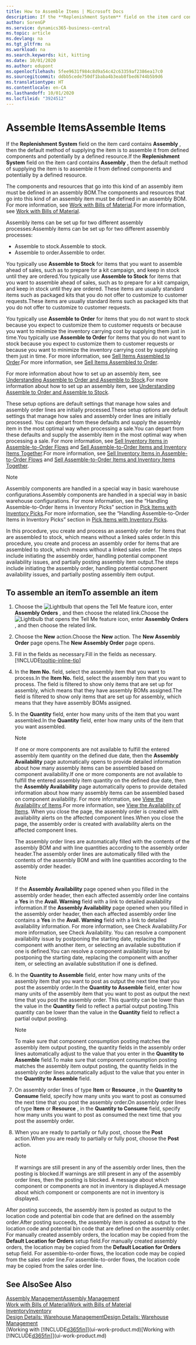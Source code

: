 ```yaml
---
title: How to Assemble Items | Microsoft Docs
description: If the **Replenishment System** field on the item card contains **Assembly** , then the default method of supplying the item is to assemble it from defined components and potentially by a defined resource.
author: SorenGP
ms.service: dynamics365-business-central
ms.topic: article
ms.devlang: na
ms.tgt_pltfrm: na
ms.workload: na
ms.search.keywords: kit, kitting
ms.date: 10/01/2020
ms.author: edupont
ms.openlocfilehash: 5fee9631f984c8d9a54c42c63359af2386ea17c0
ms.sourcegitcommit: ddbb5cede750df1baba4b3eab8fbed6744b5b9d6
ms.translationtype: HT
ms.contentlocale: en-CA
ms.lasthandoff: 10/01/2020
ms.locfileid: "3924512"
---
```

# <a name="assemble-items"></a><span data-ttu-id="97950-103">Assemble Items</span><span class="sxs-lookup"><span data-stu-id="97950-103">Assemble Items</span></span>
<span data-ttu-id="97950-104">If the **Replenishment System** field on the item card contains **Assembly** , then the default method of supplying the item is to assemble it from defined components and potentially by a defined resource.</span><span class="sxs-lookup"><span data-stu-id="97950-104">If the **Replenishment System** field on the item card contains **Assembly** , then the default method of supplying the item is to assemble it from defined components and potentially by a defined resource.</span></span>  

<span data-ttu-id="97950-105">The components and resources that go into this kind of an assembly item must be defined in an assembly BOM.</span><span class="sxs-lookup"><span data-stu-id="97950-105">The components and resources that go into this kind of an assembly item must be defined in an assembly BOM.</span></span> <span data-ttu-id="97950-106">For more information, see [Work with Bills of Material](inventory-how-work-BOMs.md).</span><span class="sxs-lookup"><span data-stu-id="97950-106">For more information, see [Work with Bills of Material](inventory-how-work-BOMs.md).</span></span>  

<span data-ttu-id="97950-107">Assembly items can be set up for two different assembly processes:</span><span class="sxs-lookup"><span data-stu-id="97950-107">Assembly items can be set up for two different assembly processes:</span></span>  

-   <span data-ttu-id="97950-108">Assemble to stock.</span><span class="sxs-lookup"><span data-stu-id="97950-108">Assemble to stock.</span></span>  
-   <span data-ttu-id="97950-109">Assemble to order.</span><span class="sxs-lookup"><span data-stu-id="97950-109">Assemble to order.</span></span>  

<span data-ttu-id="97950-110">You typically use **Assemble to Stock** for items that you want to assemble ahead of sales, such as to prepare for a kit campaign, and keep in stock until they are ordered.</span><span class="sxs-lookup"><span data-stu-id="97950-110">You typically use **Assemble to Stock** for items that you want to assemble ahead of sales, such as to prepare for a kit campaign, and keep in stock until they are ordered.</span></span> <span data-ttu-id="97950-111">These items are usually standard items such as packaged kits that you do not offer to customize to customer requests.</span><span class="sxs-lookup"><span data-stu-id="97950-111">These items are usually standard items such as packaged kits that you do not offer to customize to customer requests.</span></span>  

<span data-ttu-id="97950-112">You typically use **Assemble to Order** for items that you do not want to stock because you expect to customize them to customer requests or because you want to minimize the inventory carrying cost by supplying them just in time.</span><span class="sxs-lookup"><span data-stu-id="97950-112">You typically use **Assemble to Order** for items that you do not want to stock because you expect to customize them to customer requests or because you want to minimize the inventory carrying cost by supplying them just in time.</span></span> <span data-ttu-id="97950-113">For more information, see [Sell Items Assembled to Order](assembly-how-to-sell-items-assembled-to-order.md).</span><span class="sxs-lookup"><span data-stu-id="97950-113">For more information, see [Sell Items Assembled to Order](assembly-how-to-sell-items-assembled-to-order.md).</span></span>  

<span data-ttu-id="97950-114">For more information about how to set up an assembly item, see [Understanding Assemble to Order and Assemble to Stock](assembly-assemble-to-order-or-assemble-to-stock.md).</span><span class="sxs-lookup"><span data-stu-id="97950-114">For more information about how to set up an assembly item, see [Understanding Assemble to Order and Assemble to Stock](assembly-assemble-to-order-or-assemble-to-stock.md).</span></span>  

<span data-ttu-id="97950-115">These setup options are default settings that manage how sales and assembly order lines are initially processed.</span><span class="sxs-lookup"><span data-stu-id="97950-115">These setup options are default settings that manage how sales and assembly order lines are initially processed.</span></span> <span data-ttu-id="97950-116">You can depart from these defaults and supply the assembly item in the most optimal way when processing a sale.</span><span class="sxs-lookup"><span data-stu-id="97950-116">You can depart from these defaults and supply the assembly item in the most optimal way when processing a sale.</span></span> <span data-ttu-id="97950-117">For more information, see [Sell Inventory Items in Assemble-to-Order Flows](assembly-how-to-sell-assemble-to-order-items-and-inventory-items-together.md) and [Sell Assemble-to-Order Items and Inventory Items Together](assembly-how-to-sell-assemble-to-order-items-and-inventory-items-together.md).</span><span class="sxs-lookup"><span data-stu-id="97950-117">For more information, see [Sell Inventory Items in Assemble-to-Order Flows](assembly-how-to-sell-assemble-to-order-items-and-inventory-items-together.md) and [Sell Assemble-to-Order Items and Inventory Items Together](assembly-how-to-sell-assemble-to-order-items-and-inventory-items-together.md).</span></span>

> [!NOTE]  
> <span data-ttu-id="97950-118">Assembly components are handled in a special way in basic warehouse configurations.</span><span class="sxs-lookup"><span data-stu-id="97950-118">Assembly components are handled in a special way in basic warehouse configurations.</span></span> <span data-ttu-id="97950-119">For more information, see the “Handling Assemble-to-Order Items in Inventory Picks” section in [Pick Items with Inventory Picks](warehouse-how-to-pick-items-with-inventory-picks.md).</span><span class="sxs-lookup"><span data-stu-id="97950-119">For more information, see the “Handling Assemble-to-Order Items in Inventory Picks” section in [Pick Items with Inventory Picks](warehouse-how-to-pick-items-with-inventory-picks.md).</span></span>   

<span data-ttu-id="97950-120">In this procedure, you create and process an assembly order for items that are assembled to stock, which means without a linked sales order.</span><span class="sxs-lookup"><span data-stu-id="97950-120">In this procedure, you create and process an assembly order for items that are assembled to stock, which means without a linked sales order.</span></span> <span data-ttu-id="97950-121">The steps include initiating the assembly order, handling potential component availability issues, and partially posting assembly item output.</span><span class="sxs-lookup"><span data-stu-id="97950-121">The steps include initiating the assembly order, handling potential component availability issues, and partially posting assembly item output.</span></span>

## <a name="to-assemble-an-item"></a><span data-ttu-id="97950-122">To assemble an item</span><span class="sxs-lookup"><span data-stu-id="97950-122">To assemble an item</span></span>  
1.  <span data-ttu-id="97950-123">Choose the ![Lightbulb that opens the Tell Me feature](media/ui-search/search_small.png "Tell me what you want to do") icon, enter **Assembly Orders** , and then choose the related link.</span><span class="sxs-lookup"><span data-stu-id="97950-123">Choose the ![Lightbulb that opens the Tell Me feature](media/ui-search/search_small.png "Tell me what you want to do") icon, enter **Assembly Orders** , and then choose the related link.</span></span>  
2.  <span data-ttu-id="97950-124">Choose the **New** action.</span><span class="sxs-lookup"><span data-stu-id="97950-124">Choose the **New** action.</span></span> <span data-ttu-id="97950-125">The **New Assembly Order** page opens.</span><span class="sxs-lookup"><span data-stu-id="97950-125">The **New Assembly Order** page opens.</span></span>  
3.  <span data-ttu-id="97950-126">Fill in the fields as necessary.</span><span class="sxs-lookup"><span data-stu-id="97950-126">Fill in the fields as necessary.</span></span> [!INCLUDE[tooltip-inline-tip](includes/tooltip-inline-tip_md.md)]
4.  <span data-ttu-id="97950-127">In the **Item No.** field, select the assembly item that you want to process.</span><span class="sxs-lookup"><span data-stu-id="97950-127">In the **Item No.** field, select the assembly item that you want to process.</span></span> <span data-ttu-id="97950-128">The field is filtered to show only items that are set up for assembly, which means that they have assembly BOMs assigned.</span><span class="sxs-lookup"><span data-stu-id="97950-128">The field is filtered to show only items that are set up for assembly, which means that they have assembly BOMs assigned.</span></span>  
5.  <span data-ttu-id="97950-129">In the **Quantity** field, enter how many units of the item that you want assembled.</span><span class="sxs-lookup"><span data-stu-id="97950-129">In the **Quantity** field, enter how many units of the item that you want assembled.</span></span>  

    > [!NOTE]  
    >  <span data-ttu-id="97950-130">If one or more components are not available to fulfill the entered assembly item quantity on the defined due date, then the **Assembly Availability** page automatically opens to provide detailed information about how many assembly items can be assembled based on component availability.</span><span class="sxs-lookup"><span data-stu-id="97950-130">If one or more components are not available to fulfill the entered assembly item quantity on the defined due date, then the **Assembly Availability** page automatically opens to provide detailed information about how many assembly items can be assembled based on component availability.</span></span> <span data-ttu-id="97950-131">For more information, see [View the Availability of Items](inventory-how-availability-overview.md).</span><span class="sxs-lookup"><span data-stu-id="97950-131">For more information, see [View the Availability of Items](inventory-how-availability-overview.md).</span></span> <span data-ttu-id="97950-132">When you close the page, the assembly order is created with availability alerts on the affected component lines.</span><span class="sxs-lookup"><span data-stu-id="97950-132">When you close the page, the assembly order is created with availability alerts on the affected component lines.</span></span>  

    <span data-ttu-id="97950-133">The assembly order lines are automatically filled with the contents of the assembly BOM and with line quantities according to the assembly order header.</span><span class="sxs-lookup"><span data-stu-id="97950-133">The assembly order lines are automatically filled with the contents of the assembly BOM and with line quantities according to the assembly order header.</span></span>  

    > [!NOTE]  
    >  <span data-ttu-id="97950-134">If the **Assembly Availability** page opened when you filled in the assembly order header, then each affected assembly order line contains a **Yes** in the **Avail. Warning** field with a link to detailed availability information.</span><span class="sxs-lookup"><span data-stu-id="97950-134">If the **Assembly Availability** page opened when you filled in the assembly order header, then each affected assembly order line contains a **Yes** in the **Avail. Warning** field with a link to detailed availability information.</span></span> <span data-ttu-id="97950-135">For more information, see Check Availability.</span><span class="sxs-lookup"><span data-stu-id="97950-135">For more information, see Check Availability.</span></span> <span data-ttu-id="97950-136">You can resolve a component availability issue by postponing the starting date, replacing the component with another item, or selecting an available substitution if one is defined.</span><span class="sxs-lookup"><span data-stu-id="97950-136">You can resolve a component availability issue by postponing the starting date, replacing the component with another item, or selecting an available substitution if one is defined.</span></span>  

6.  <span data-ttu-id="97950-137">In the **Quantity to Assemble** field, enter how many units of the assembly item that you want to post as output the next time that you post the assembly order.</span><span class="sxs-lookup"><span data-stu-id="97950-137">In the **Quantity to Assemble** field, enter how many units of the assembly item that you want to post as output the next time that you post the assembly order.</span></span> <span data-ttu-id="97950-138">This quantity can be lower than the value in the **Quantity** field to reflect a partial output posting.</span><span class="sxs-lookup"><span data-stu-id="97950-138">This quantity can be lower than the value in the **Quantity** field to reflect a partial output posting.</span></span>  

    > [!NOTE]  
    >  <span data-ttu-id="97950-139">To make sure that component consumption posting matches the assembly item output posting, the quantity fields in the assembly order lines automatically adjust to the value that you enter in the **Quantity to Assemble** field.</span><span class="sxs-lookup"><span data-stu-id="97950-139">To make sure that component consumption posting matches the assembly item output posting, the quantity fields in the assembly order lines automatically adjust to the value that you enter in the **Quantity to Assemble** field.</span></span>  
7.  <span data-ttu-id="97950-140">On assembly order lines of type **Item** or **Resource** , in the **Quantity to Consume** field, specify how many units you want to post as consumed the next time that you post the assembly order.</span><span class="sxs-lookup"><span data-stu-id="97950-140">On assembly order lines of type **Item** or **Resource** , in the **Quantity to Consume** field, specify how many units you want to post as consumed the next time that you post the assembly order.</span></span>
8.  <span data-ttu-id="97950-141">When you are ready to partially or fully post, choose the **Post** action.</span><span class="sxs-lookup"><span data-stu-id="97950-141">When you are ready to partially or fully post, choose the **Post** action.</span></span>  

    > [!NOTE]  
    >  <span data-ttu-id="97950-142">If warnings are still present in any of the assembly order lines, then the posting is blocked.</span><span class="sxs-lookup"><span data-stu-id="97950-142">If warnings are still present in any of the assembly order lines, then the posting is blocked.</span></span> <span data-ttu-id="97950-143">A message about which component or components are not in inventory is displayed.</span><span class="sxs-lookup"><span data-stu-id="97950-143">A message about which component or components are not in inventory is displayed.</span></span>  

<span data-ttu-id="97950-144">After posting succeeds, the assembly item is posted as output to the location code and potential bin code that are defined on the assembly order.</span><span class="sxs-lookup"><span data-stu-id="97950-144">After posting succeeds, the assembly item is posted as output to the location code and potential bin code that are defined on the assembly order.</span></span> <span data-ttu-id="97950-145">For manually created assembly orders, the location may be copied from the **Default Location for Orders** setup field.</span><span class="sxs-lookup"><span data-stu-id="97950-145">For manually created assembly orders, the location may be copied from the **Default Location for Orders** setup field.</span></span> <span data-ttu-id="97950-146">For assemble-to-order flows, the location code may be copied from the sales order line.</span><span class="sxs-lookup"><span data-stu-id="97950-146">For assemble-to-order flows, the location code may be copied from the sales order line.</span></span>  

## <a name="see-also"></a><span data-ttu-id="97950-147">See Also</span><span class="sxs-lookup"><span data-stu-id="97950-147">See Also</span></span>
[<span data-ttu-id="97950-148">Assembly Management</span><span class="sxs-lookup"><span data-stu-id="97950-148">Assembly Management</span></span>](assembly-assemble-items.md)  
[<span data-ttu-id="97950-149">Work with Bills of Material</span><span class="sxs-lookup"><span data-stu-id="97950-149">Work with Bills of Material</span></span>](inventory-how-work-BOMs.md)  
[<span data-ttu-id="97950-150">Inventory</span><span class="sxs-lookup"><span data-stu-id="97950-150">Inventory</span></span>](inventory-manage-inventory.md)  
[<span data-ttu-id="97950-151">Design Details: Warehouse Management</span><span class="sxs-lookup"><span data-stu-id="97950-151">Design Details: Warehouse Management</span></span>](design-details-warehouse-management.md)  
<span data-ttu-id="97950-152">[Working with [!INCLUDE[d365fin](includes/d365fin_md.md)]](ui-work-product.md)</span><span class="sxs-lookup"><span data-stu-id="97950-152">[Working with [!INCLUDE[d365fin](includes/d365fin_md.md)]](ui-work-product.md)</span></span>
